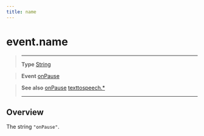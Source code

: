 ```yaml
---
title: name
---
```

# event.name

> --------------------- ------------------------------------------------------------------------------------------
> __Type__              [String](https://docs.coronalabs.com/api/type/String.html)

> __Event__             [onPause](/plugin/texttospeech/event/onPause/)

> __See also__          [onPause](/plugin/texttospeech/event/onPause/)
>						[texttospeech.*](/plugin/texttospeech/)
> --------------------- ------------------------------------------------------------------------------------------

## Overview

The string `"onPause"`.